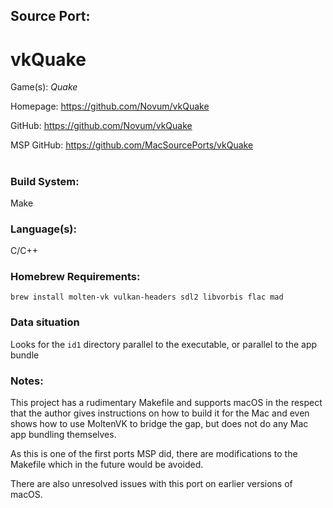 ## Source Port:
# vkQuake

Game(s): *Quake*

Homepage: https://github.com/Novum/vkQuake

GitHub: https://github.com/Novum/vkQuake

MSP GitHub: https://github.com/MacSourcePorts/vkQuake

#
### Build System: 
Make

### Language(s):
C/C++

### Homebrew Requirements:

```
brew install molten-vk vulkan-headers sdl2 libvorbis flac mad
```
### Data situation
Looks for the `id1` directory parallel to the executable, or parallel to the app bundle

### Notes:
This project has a rudimentary Makefile and supports macOS in the respect that the author gives instructions on how to build it for the Mac and even shows how to use MoltenVK to bridge the gap, but does not do any Mac app bundling themselves. 

As this is one of the first ports MSP did, there are modifications to the Makefile which in the future would be avoided. 

There are also unresolved issues with this port on earlier versions of macOS.